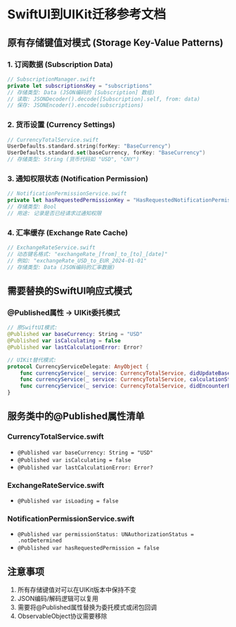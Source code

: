 # SwiftUI到UIKit迁移参考文档

## 原有存储键值对模式 (Storage Key-Value Patterns)

### 1. 订阅数据 (Subscription Data)
```swift
// SubscriptionManager.swift
private let subscriptionsKey = "subscriptions"
// 存储类型: Data (JSON编码的 [Subscription] 数组)
// 读取: JSONDecoder().decode([Subscription].self, from: data)
// 保存: JSONEncoder().encode(subscriptions)
```

### 2. 货币设置 (Currency Settings) 
```swift
// CurrencyTotalService.swift
UserDefaults.standard.string(forKey: "BaseCurrency")
UserDefaults.standard.set(baseCurrency, forKey: "BaseCurrency")
// 存储类型: String (货币代码如 "USD", "CNY")
```

### 3. 通知权限状态 (Notification Permission)
```swift
// NotificationPermissionService.swift
private let hasRequestedPermissionKey = "HasRequestedNotificationPermission"
// 存储类型: Bool
// 用途: 记录是否已经请求过通知权限
```

### 4. 汇率缓存 (Exchange Rate Cache)
```swift
// ExchangeRateService.swift
// 动态键名格式: "exchangeRate_[from]_to_[to]_[date]"
// 例如: "exchangeRate_USD_to_EUR_2024-01-01"
// 存储类型: Data (JSON编码的汇率数据)
```

## 需要替换的SwiftUI响应式模式

### @Published属性 → UIKit委托模式
```swift
// 原SwiftUI模式:
@Published var baseCurrency: String = "USD"
@Published var isCalculating = false
@Published var lastCalculationError: Error?

// UIKit替代模式:
protocol CurrencyServiceDelegate: AnyObject {
    func currencyService(_ service: CurrencyTotalService, didUpdateBaseCurrency currency: String)
    func currencyService(_ service: CurrencyTotalService, calculationStateChanged isCalculating: Bool)
    func currencyService(_ service: CurrencyTotalService, didEncounterError error: Error?)
}
```

## 服务类中的@Published属性清单

### CurrencyTotalService.swift
- `@Published var baseCurrency: String = "USD"`
- `@Published var isCalculating = false`  
- `@Published var lastCalculationError: Error?`

### ExchangeRateService.swift
- `@Published var isLoading = false`

### NotificationPermissionService.swift
- `@Published var permissionStatus: UNAuthorizationStatus = .notDetermined`
- `@Published var hasRequestedPermission = false`

## 注意事项
1. 所有存储键值对可以在UIKit版本中保持不变
2. JSON编码/解码逻辑可以复用
3. 需要将@Published属性替换为委托模式或闭包回调
4. ObservableObject协议需要移除